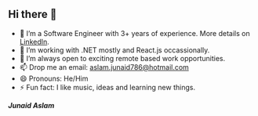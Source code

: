 ## Hi there 👋

- 🔭 I’m a Software Engineer with 3+ years of experience. More details on [LinkedIn](https://www.linkedin.com/in/mjunaidaslam/).
- 🌱 I’m working with .NET mostly and React.js occassionally.
- 🤔 I’m always open to exciting remote based work opportunities.
- 📫 Drop me an email: aslam.junaid786@hotmail.com
- 😄 Pronouns: He/Him
- ⚡ Fun fact: I like music, ideas and learning new things.

_**Junaid Aslam**_
